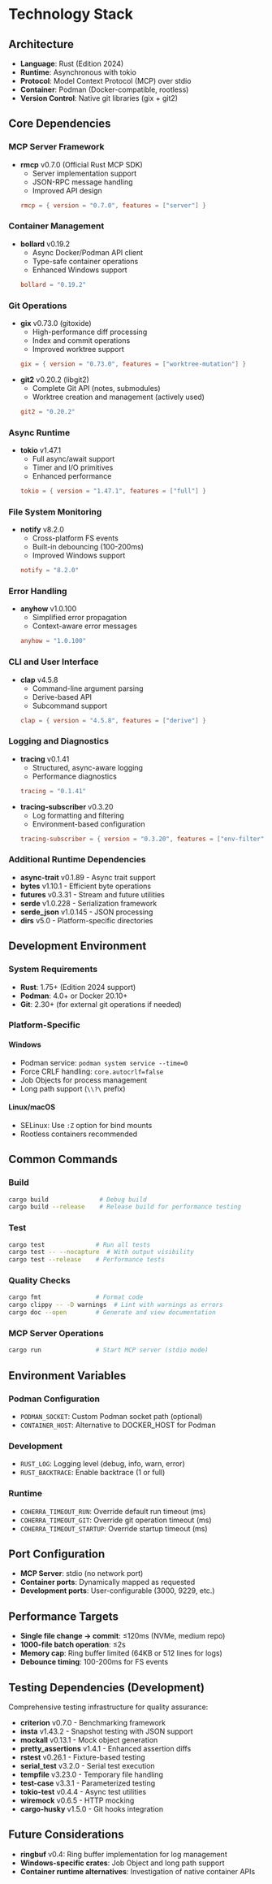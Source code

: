 # Technology Stack

## Architecture
- **Language**: Rust (Edition 2024)
- **Runtime**: Asynchronous with tokio
- **Protocol**: Model Context Protocol (MCP) over stdio
- **Container**: Podman (Docker-compatible, rootless)
- **Version Control**: Native git libraries (gix + git2)

## Core Dependencies

### MCP Server Framework
- **rmcp** v0.7.0 (Official Rust MCP SDK)
  - Server implementation support
  - JSON-RPC message handling
  - Improved API design
  ```toml
  rmcp = { version = "0.7.0", features = ["server"] }
  ```

### Container Management
- **bollard** v0.19.2
  - Async Docker/Podman API client
  - Type-safe container operations
  - Enhanced Windows support
  ```toml
  bollard = "0.19.2"
  ```

### Git Operations
- **gix** v0.73.0 (gitoxide)
  - High-performance diff processing
  - Index and commit operations
  - Improved worktree support
  ```toml
  gix = { version = "0.73.0", features = ["worktree-mutation"] }
  ```
- **git2** v0.20.2 (libgit2)
  - Complete Git API (notes, submodules)
  - Worktree creation and management (actively used)
  ```toml
  git2 = "0.20.2"
  ```

### Async Runtime
- **tokio** v1.47.1
  - Full async/await support
  - Timer and I/O primitives
  - Enhanced performance
  ```toml
  tokio = { version = "1.47.1", features = ["full"] }
  ```

### File System Monitoring
- **notify** v8.2.0
  - Cross-platform FS events
  - Built-in debouncing (100-200ms)
  - Improved Windows support
  ```toml
  notify = "8.2.0"
  ```

### Error Handling
- **anyhow** v1.0.100
  - Simplified error propagation
  - Context-aware error messages
  ```toml
  anyhow = "1.0.100"
  ```

### CLI and User Interface
- **clap** v4.5.8
  - Command-line argument parsing
  - Derive-based API
  - Subcommand support
  ```toml
  clap = { version = "4.5.8", features = ["derive"] }
  ```

### Logging and Diagnostics
- **tracing** v0.1.41
  - Structured, async-aware logging
  - Performance diagnostics
  ```toml
  tracing = "0.1.41"
  ```
- **tracing-subscriber** v0.3.20
  - Log formatting and filtering
  - Environment-based configuration
  ```toml
  tracing-subscriber = { version = "0.3.20", features = ["env-filter"] }
  ```

### Additional Runtime Dependencies
- **async-trait** v0.1.89 - Async trait support
- **bytes** v1.10.1 - Efficient byte operations
- **futures** v0.3.31 - Stream and future utilities
- **serde** v1.0.228 - Serialization framework
- **serde_json** v1.0.145 - JSON processing
- **dirs** v5.0 - Platform-specific directories

## Development Environment

### System Requirements
- **Rust**: 1.75+ (Edition 2024 support)
- **Podman**: 4.0+ or Docker 20.10+
- **Git**: 2.30+ (for external git operations if needed)

### Platform-Specific
#### Windows
- Podman service: `podman system service --time=0`
- Force CRLF handling: `core.autocrlf=false`
- Job Objects for process management
- Long path support (`\\?\` prefix)

#### Linux/macOS
- SELinux: Use `:Z` option for bind mounts
- Rootless containers recommended

## Common Commands

### Build
```bash
cargo build              # Debug build
cargo build --release    # Release build for performance testing
```

### Test
```bash
cargo test              # Run all tests
cargo test -- --nocapture  # With output visibility
cargo test --release    # Performance tests
```

### Quality Checks
```bash
cargo fmt               # Format code
cargo clippy -- -D warnings  # Lint with warnings as errors
cargo doc --open        # Generate and view documentation
```

### MCP Server Operations
```bash
cargo run               # Start MCP server (stdio mode)
```

## Environment Variables

### Podman Configuration
- `PODMAN_SOCKET`: Custom Podman socket path (optional)
- `CONTAINER_HOST`: Alternative to DOCKER_HOST for Podman

### Development
- `RUST_LOG`: Logging level (debug, info, warn, error)
- `RUST_BACKTRACE`: Enable backtrace (1 or full)

### Runtime
- `COHERRA_TIMEOUT_RUN`: Override default run timeout (ms)
- `COHERRA_TIMEOUT_GIT`: Override git operation timeout (ms)
- `COHERRA_TIMEOUT_STARTUP`: Override startup timeout (ms)

## Port Configuration
- **MCP Server**: stdio (no network port)
- **Container ports**: Dynamically mapped as requested
- **Development ports**: User-configurable (3000, 9229, etc.)

## Performance Targets
- **Single file change → commit**: ≤120ms (NVMe, medium repo)
- **1000-file batch operation**: ≤2s
- **Memory cap**: Ring buffer limited (64KB or 512 lines for logs)
- **Debounce timing**: 100-200ms for FS events

## Testing Dependencies (Development)
Comprehensive testing infrastructure for quality assurance:
- **criterion** v0.7.0 - Benchmarking framework
- **insta** v1.43.2 - Snapshot testing with JSON support
- **mockall** v0.13.1 - Mock object generation
- **pretty_assertions** v1.4.1 - Enhanced assertion diffs
- **rstest** v0.26.1 - Fixture-based testing
- **serial_test** v3.2.0 - Serial test execution
- **tempfile** v3.23.0 - Temporary file handling
- **test-case** v3.3.1 - Parameterized testing
- **tokio-test** v0.4.4 - Async test utilities
- **wiremock** v0.6.5 - HTTP mocking
- **cargo-husky** v1.5.0 - Git hooks integration

## Future Considerations
- **ringbuf** v0.4: Ring buffer implementation for log management
- **Windows-specific crates**: Job Object and long path support
- **Container runtime alternatives**: Investigation of native container APIs